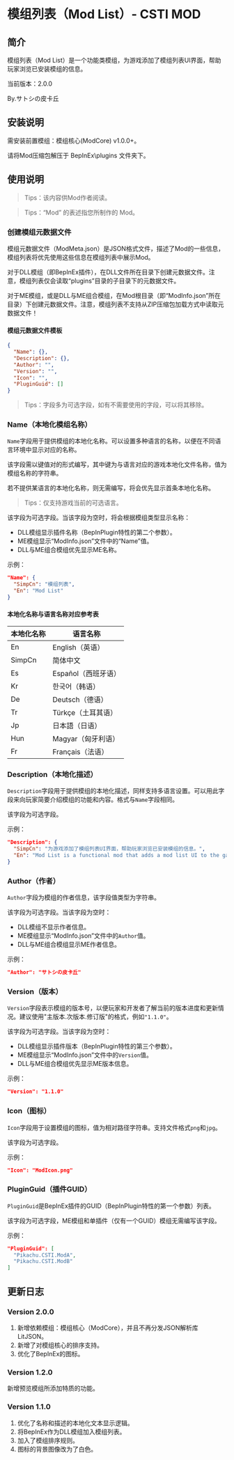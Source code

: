 # 模组列表（Mod List）- CSTI MOD



## 简介

模组列表（Mod List）是一个功能类模组，为游戏添加了模组列表UI界面，帮助玩家浏览已安装模组的信息。



当前版本：2.0.0

By.サトシの皮卡丘



## 安装说明

需安装前置模组：模组核心(ModCore) v1.0.0+。

请将Mod压缩包解压于 BepInEx\plugins 文件夹下。



## 使用说明

> Tips：该内容供Mod作者阅读。
>

> Tips：“Mod” 的表述指您所制作的 Mod。
>



### 创建模组元数据文件

模组元数据文件（ModMeta.json）是JSON格式文件，描述了Mod的一些信息，模组列表将优先使用这些信息在模组列表中展示Mod。

对于DLL模组（即BepInEx插件），在DLL文件所在目录下创建元数据文件。注意，模组列表仅会读取“plugins”目录的子目录下的元数据文件。

对于ME模组，或是DLL与ME组合模组，在Mod根目录（即“ModInfo.json”所在目录）下创建元数据文件。注意，模组列表不支持从ZIP压缩包加载方式中读取元数据文件！



#### 模组元数据文件模板

```json
{
  "Name": {},
  "Description": {},
  "Author": "",
  "Version": "",
  "Icon": "",
  "PluginGuid": []
}
```

> Tips：字段多为可选字段，如有不需要使用的字段，可以将其移除。



### Name（本地化模组名称）

`Name`字段用于提供模组的本地化名称。可以设置多种语言的名称，以便在不同语言环境中显示对应的名称。

该字段需以键值对的形式编写，其中键为与语言对应的游戏本地化文件名称，值为模组名称的字符串。

若不提供某语言的本地化名称，则无需编写，将会优先显示首条本地化名称。

> Tips：仅支持游戏当前的可选语言。

该字段为可选字段。当该字段为空时，将会根据模组类型显示名称：

- DLL模组显示插件名称（BepInPlugin特性的第二个参数）。
- ME模组显示“ModInfo.json”文件中的“Name”值。
- DLL与ME组合模组优先显示ME名称。

示例：

```json
"Name": {
  "SimpCn": "模组列表",
  "En": "Mod List"
}
```



#### 本地化名称与语言名称对应参考表

| 本地化名称 | 语言名称            |
| ---------- | ------------------- |
| En         | English（英语）     |
| SimpCn     | 简体中文            |
| Es         | Español（西班牙语） |
| Kr         | 한국어（韩语）      |
| De         | Deutsch（德语）     |
| Tr         | Türkçe（土耳其语）  |
| Jp         | 日本語（日语）      |
| Hun        | Magyar（匈牙利语）  |
| Fr         | Français（法语）    |



### Description（本地化描述）

`Description`字段用于提供模组的本地化描述，同样支持多语言设置。可以用此字段来向玩家简要介绍模组的功能和内容。格式与`Name`字段相同。

该字段为可选字段。

示例：

```json
"Description": {
  "SimpCn": "为游戏添加了模组列表UI界面，帮助玩家浏览已安装模组的信息。",
  "En": "Mod List is a functional mod that adds a mod list UI to the game, helping players browse information about installed mods."
}
```



### Author（作者）

`Author`字段为模组的作者信息，该字段值类型为字符串。

该字段为可选字段。当该字段为空时：

- DLL模组不显示作者信息。
- ME模组显示“ModInfo.json”文件中的`Author`值。
- DLL与ME组合模组显示ME作者信息。

示例：

```json
"Author": "サトシの皮卡丘"
```



### Version（版本）

`Version`字段表示模组的版本号，以便玩家和开发者了解当前的版本进度和更新情况。建议使用"主版本.次版本.修订版"的格式，例如`"1.1.0"`。

该字段为可选字段。当该字段为空时：

- DLL模组显示插件版本（BepInPlugin特性的第三个参数）。
- ME模组显示“ModInfo.json”文件中的`Version`值。
- DLL与ME组合模组优先显示ME版本信息。

示例：

```json
"Version": "1.1.0"
```



### Icon（图标）

`Icon`字段用于设置模组的图标，值为相对路径字符串。支持文件格式`png`和`jpg`。

该字段为可选字段。

示例：

```json
"Icon": "ModIcon.png"
```



### PluginGuid（插件GUID）

`PluginGuid`是BepInEx插件的GUID（BepInPlugin特性的第一个参数）列表。

该字段为可选字段，ME模组和单插件（仅有一个GUID）模组无需编写该字段。

示例：

```json
"PluginGuid": [
  "Pikachu.CSTI.ModA",
  "Pikachu.CSTI.ModB"
]
```



## 更新日志

### Version 2.0.0

1. 新增依赖模组：模组核心（ModCore），并且不再分发JSON解析库LitJSON。
2. 新增了对模组核心的排序支持。
3. 优化了BepInEx的图标。



### Version 1.2.0

新增预览模组所添加特质的功能。



### Version 1.1.0

1. 优化了名称和描述的本地化文本显示逻辑。
2. 将BepInEx作为DLL模组加入模组列表。
3. 加入了模组排序规则。
4. 图标的背景图像改为了白色。

